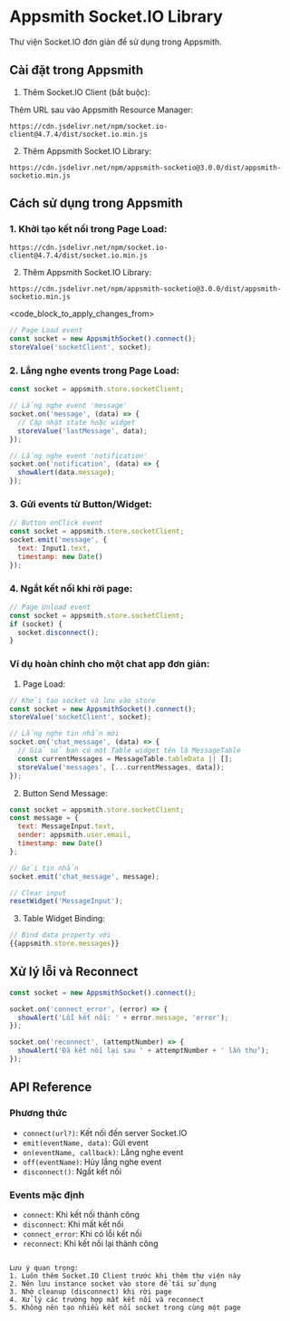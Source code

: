 # Appsmith Socket.IO Library

Thư viện Socket.IO đơn giản để sử dụng trong Appsmith.

## Cài đặt trong Appsmith

1. Thêm Socket.IO Client (bắt buộc):

Thêm URL sau vào Appsmith Resource Manager:
```
https://cdn.jsdelivr.net/npm/socket.io-client@4.7.4/dist/socket.io.min.js
```

2. Thêm Appsmith Socket.IO Library:
```
https://cdn.jsdelivr.net/npm/appsmith-socketio@3.0.0/dist/appsmith-socketio.min.js
```

## Cách sử dụng trong Appsmith

### 1. Khởi tạo kết nối trong Page Load:
```
https://cdn.jsdelivr.net/npm/socket.io-client@4.7.4/dist/socket.io.min.js
```

2. Thêm Appsmith Socket.IO Library:
```
https://cdn.jsdelivr.net/npm/appsmith-socketio@3.0.0/dist/appsmith-socketio.min.js
```

<code_block_to_apply_changes_from>

```javascript
// Page Load event
const socket = new AppsmithSocket().connect();
storeValue('socketClient', socket);
```

### 2. Lắng nghe events trong Page Load:

```javascript
const socket = appsmith.store.socketClient;

// Lắng nghe event 'message'
socket.on('message', (data) => {
  // Cập nhật state hoặc widget
  storeValue('lastMessage', data);
});

// Lắng nghe event 'notification'
socket.on('notification', (data) => {
  showAlert(data.message);
});
```

### 3. Gửi events từ Button/Widget:

```javascript
// Button onClick event
const socket = appsmith.store.socketClient;
socket.emit('message', {
  text: Input1.text,
  timestamp: new Date()
});
```

### 4. Ngắt kết nối khi rời page:

```javascript
// Page Unload event
const socket = appsmith.store.socketClient;
if (socket) {
  socket.disconnect();
}
```

### Ví dụ hoàn chỉnh cho một chat app đơn giản:

1. Page Load:

```javascript
// Khởi tạo socket và lưu vào store
const socket = new AppsmithSocket().connect();
storeValue('socketClient', socket);

// Lắng nghe tin nhắn mới
socket.on('chat_message', (data) => {
  // Giả sử bạn có một Table widget tên là MessageTable
  const currentMessages = MessageTable.tableData || [];
  storeValue('messages', [...currentMessages, data]);
});
```

2. Button Send Message:

```javascript
const socket = appsmith.store.socketClient;
const message = {
  text: MessageInput.text,
  sender: appsmith.user.email,
  timestamp: new Date()
};

// Gửi tin nhắn
socket.emit('chat_message', message);

// Clear input
resetWidget('MessageInput');
```

3. Table Widget Binding:

```javascript
// Bind data property với
{{appsmith.store.messages}}
```

## Xử lý lỗi và Reconnect

```javascript
const socket = new AppsmithSocket().connect();

socket.on('connect_error', (error) => {
  showAlert('Lỗi kết nối: ' + error.message, 'error');
});

socket.on('reconnect', (attemptNumber) => {
  showAlert('Đã kết nối lại sau ' + attemptNumber + ' lần thử');
});
```

## API Reference

### Phương thức
- `connect(url?)`: Kết nối đến server Socket.IO
- `emit(eventName, data)`: Gửi event
- `on(eventName, callback)`: Lắng nghe event
- `off(eventName)`: Hủy lắng nghe event
- `disconnect()`: Ngắt kết nối

### Events mặc định
- `connect`: Khi kết nối thành công
- `disconnect`: Khi mất kết nối
- `connect_error`: Khi có lỗi kết nối
- `reconnect`: Khi kết nối lại thành công
```

Lưu ý quan trọng:
1. Luôn thêm Socket.IO Client trước khi thêm thư viện này
2. Nên lưu instance socket vào store để tái sử dụng
3. Nhớ cleanup (disconnect) khi rời page
4. Xử lý các trường hợp mất kết nối và reconnect
5. Không nên tạo nhiều kết nối socket trong cùng một page